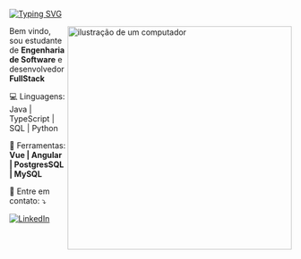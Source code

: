 [![Typing SVG](https://readme-typing-svg.demolab.com?font=Jetbrains+mono&weight=600&size=24&pause=1000&color=9D4EDD&background=FFFFFF00&random=false&width=435&lines=+Bruno+Winter+%E2%9B%84)](https://git.io/typing-svg)
 
</h1>
<img src="https://raw.githubusercontent.com/MicaelliMedeiros/micaellimedeiros/master/image/computer-illustration.png" alt="ilustração de um computador" min-width="400px" max-width="400px" width="400px" align="right" valign="top"> 
<p align="left"> 
  Bem vindo, sou estudante de <strong>Engenharia de Software</strong> e desenvolvedor <strong>FullStack</strong>
</p>

<p align="left">
  💻 Linguagens: Java | TypeScript | SQL | Python
</p>

<p align="left">
  💼 Ferramentas: <strong>Vue | Angular | PostgresSQL | MySQL </strong>
</p>

<p align="left">
  📨 Entre em contato: ⤵️
</p>

<a href="https://www.linkedin.com/in/bruno-winter-8b2287292/" title="LinkedIn">
  <img src="https://img.shields.io/badge/-Linkedin-0e76a8?style=flat-square&logo=Linkedin&logoColor=white&link=LINK-DO-SEU-LINKEDIN" alt="LinkedIn"/></a>
